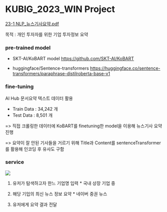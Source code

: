 # KUBIG_2023_WIN Project
[23-1 NLP_뉴스기사요약.pdf](https://github.com/MinkyuRamen/KUBIG_2023_WIN/files/11405626/23-1.NLP_.pdf)

목적 : 개인 투자자를 위한 기업 투자정보 요약

### pre-trained model
- SKT-AI/KoBART model
https://github.com/SKT-AI/KoBART

- huggingface/Sentence-transformers
https://huggingface.co/sentence-transformers/paraphrase-distilroberta-base-v1

### fine-tuning
AI Hub 문서요약 텍스트 데이터 활용

- Train Data : 34,242 개
- Test Data  : 8,501  개

=> 직접 크롤링한 데이터에 KoBART를 finetuning한 model을 이용해 뉴스기사 요약 진행

=> 요약이 잘 안된 기사들을 거르기 위해 Title과 Content를 sentenceTransformer를 활용해 인코딩 후 유사도 구함

### service
<img src="https://img.shields.io/badge/html5-E34F26?style=for-the-badge&logo=html5&logoColor=white">

1. 유저가 탐색하고자 한느 기업명 입력 * 국내 상장 기업 중

2. 해당 기업의 최신 뉴스 정보 요약 * 네이버 중권 뉴스

3. 유저에게 요약 결과 전달
